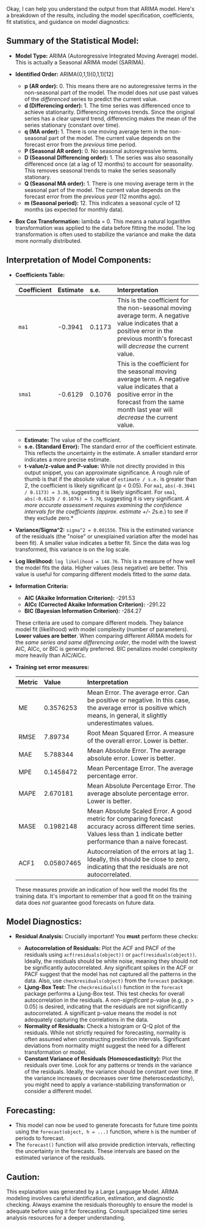 Okay, I can help you understand the output from that ARIMA model. Here's a breakdown of the results, including the model specification, coefficients, fit statistics, and guidance on model diagnostics:

## Summary of the Statistical Model:

*   **Model Type:** ARIMA (Autoregressive Integrated Moving Average) model.  This is actually a Seasonal ARIMA model (SARIMA).

*   **Identified Order:** ARIMA(0,1,1)(0,1,1)[12]

    *   **p (AR order):** 0. This means there are no autoregressive terms in the non-seasonal part of the model.  The model does *not* use past values of the *differenced* series to predict the current value.
    *   **d (Differencing order):** 1. The time series was differenced once to achieve stationarity. Differencing removes trends.  Since the original series has a clear upward trend, differencing makes the mean of the series stationary (constant over time).
    *   **q (MA order):** 1. There is one moving average term in the non-seasonal part of the model. The current value depends on the forecast error from the *previous* time period.
    *   **P (Seasonal AR order):** 0. No seasonal autoregressive terms.
    *   **D (Seasonal Differencing order):** 1. The series was also seasonally differenced once (at a lag of 12 months) to account for seasonality. This removes seasonal trends to make the series seasonally stationary.
    *   **Q (Seasonal MA order):** 1.  There is one moving average term in the seasonal part of the model. The current value depends on the forecast error from the *previous year* (12 months ago).
    *   **m (Seasonal period):** 12. This indicates a seasonal cycle of 12 months (as expected for monthly data).

*   **Box Cox Transformation:** lambda = 0.  This means a natural logarithm transformation was applied to the data before fitting the model. The log transformation is often used to stabilize the variance and make the data more normally distributed.

## Interpretation of Model Components:

*   **Coefficients Table:**

    | Coefficient | Estimate | s.e.   | Interpretation                                                                                                                                                                         |
    | :---------- | :------- | :----- | :------------------------------------------------------------------------------------------------------------------------------------------------------------------------------------- |
    | `ma1`       | -0.3941  | 0.1173 | This is the coefficient for the non-seasonal moving average term.  A negative value indicates that a positive error in the previous month's forecast will *decrease* the current value. |
    | `sma1`      | -0.6129  | 0.1076 | This is the coefficient for the seasonal moving average term. A negative value indicates that a positive error in the forecast from the same month last year will *decrease* the current value. |

    *   **Estimate:** The value of the coefficient.
    *   **s.e. (Standard Error):** The standard error of the coefficient estimate.  This reflects the uncertainty in the estimate.  A smaller standard error indicates a more precise estimate.
    *   **t-value/z-value and P-value:** While not directly provided in this output snippet, you can approximate significance. A rough rule of thumb is that if the absolute value of `estimate / s.e.` is greater than 2, the coefficient is likely significant (p < 0.05).  For `ma1`, `abs(-0.3941 / 0.1173) = 3.36`, suggesting it is likely significant. For `sma1`, `abs(-0.6129 / 0.1076) = 5.70`, suggesting it is very significant. *A more accurate assessment requires examining the confidence intervals for the coefficients (approx. estimate +/- 2*s.e.) to see if they exclude zero.*

*   **Variance/Sigma^2:** `sigma^2 = 0.001556`. This is the estimated variance of the residuals (the "noise" or unexplained variation after the model has been fit).  A smaller value indicates a better fit.  Since the data was log transformed, this variance is on the log scale.

*   **Log likelihood:** `log likelihood = 148.76`.  This is a measure of how well the model fits the data.  Higher values (less negative) are better. This value is useful for comparing different models fitted to the *same* data.

*   **Information Criteria:**

    *   **AIC (Akaike Information Criterion):** -291.53
    *   **AICc (Corrected Akaike Information Criterion):** -291.22
    *   **BIC (Bayesian Information Criterion):** -284.27

    These criteria are used to compare different models.  They balance model fit (likelihood) with model complexity (number of parameters).  **Lower values are better**.  When comparing different ARIMA models for the *same series and same differencing order*, the model with the lowest AIC, AICc, or BIC is generally preferred.  BIC penalizes model complexity more heavily than AIC/AICc.

*   **Training set error measures:**

    | Metric | Value       | Interpretation                                                                                                                                  |
    | :----- | :---------- | :---------------------------------------------------------------------------------------------------------------------------------------------- |
    | ME     | 0.3576253   | Mean Error. The average error. Can be positive or negative. In this case, the average error is positive which means, in general, it slightly underestimates values.                                                                                             |
    | RMSE   | 7.89734     | Root Mean Squared Error. A measure of the overall error. Lower is better.                                                                     |
    | MAE    | 5.788344    | Mean Absolute Error.  The average absolute error. Lower is better.                                                                           |
    | MPE    | 0.1458472   | Mean Percentage Error. The average percentage error.                                                                                            |
    | MAPE   | 2.670181    | Mean Absolute Percentage Error.  The average absolute percentage error.  Lower is better.                                                       |
    | MASE   | 0.1982148   | Mean Absolute Scaled Error.  A good metric for comparing forecast accuracy across different time series. Values less than 1 indicate better performance than a naive forecast. |
    | ACF1   | 0.05807465  | Autocorrelation of the errors at lag 1.  Ideally, this should be close to zero, indicating that the residuals are not autocorrelated.            |

    These measures provide an indication of how well the model fits the training data. It's important to remember that a good fit on the training data does *not* guarantee good forecasts on future data.

## Model Diagnostics:

*   **Residual Analysis:**  Crucially important! You **must** perform these checks:

    *   **Autocorrelation of Residuals:** Plot the ACF and PACF of the residuals using `acf(residuals(object))` or `pacf(residuals(object))`.  Ideally, the residuals should be white noise, meaning they should not be significantly autocorrelated. Any significant spikes in the ACF or PACF suggest that the model has not captured all the patterns in the data.  Also, use `checkresiduals(object)` from the `forecast` package.
    *   **Ljung-Box Test:** The `checkresiduals()` function in the `forecast` package performs a Ljung-Box test. This test checks for overall autocorrelation in the residuals. A *non-significant* p-value (e.g., p > 0.05) is desired, indicating that the residuals are not significantly autocorrelated. A significant p-value means the model is not adequately capturing the correlations in the data.
    *   **Normality of Residuals:**  Check a histogram or Q-Q plot of the residuals. While not strictly required for forecasting, normality is often assumed when constructing prediction intervals.  Significant deviations from normality might suggest the need for a different transformation or model.
    *   **Constant Variance of Residuals (Homoscedasticity):** Plot the residuals over time. Look for any patterns or trends in the variance of the residuals.  Ideally, the variance should be constant over time.  If the variance increases or decreases over time (heteroscedasticity), you might need to apply a variance-stabilizing transformation or consider a different model.

## Forecasting:

*   This model can now be used to generate forecasts for future time points using the `forecast(object, h = ...)` function, where `h` is the number of periods to forecast.
*   The `forecast()` function will also provide prediction intervals, reflecting the uncertainty in the forecasts. These intervals are based on the estimated variance of the residuals.

## Caution:

This explanation was generated by a Large Language Model. ARIMA modeling involves careful identification, estimation, and diagnostic checking. Always examine the residuals thoroughly to ensure the model is adequate before using it for forecasting. Consult specialized time series analysis resources for a deeper understanding.

